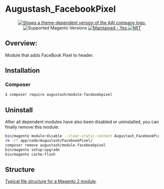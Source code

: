 # Augustash_FacebookPixel

<!-- markdownlint-disable MD033 -->
<div align="center">
    <a href="https://augustash.com" target="_blank">
        <picture>
            <source media="(prefers-color-scheme: dark)" srcset="https://augustash.s3.amazonaws.com/logos/ash-inline-invert-500.png">
            <source media="(prefers-color-scheme: light)" srcset="https://augustash.s3.amazonaws.com/logos/ash-inline-color-500.png">
            <img alt="Shows a theme-dependent version of the AAI company logo." src="https://augustash.s3.amazonaws.com/logos/ash-inline-color-500.png">
        </picture>
    </a>
</div>

<div align="center">
    <img src="https://img.shields.io/badge/magento-2.4-brightgreen.svg?logo=magento&longCache=true&style=flat-square" alt="Supported Magento Versions" />
    <a href="https://github.com/augustash/magento2-module-connect-entities/graphs/commit-activity" target="_blank">
        <img src="https://img.shields.io/badge/maintained%3F-yes-brightgreen.svg?style=flat-square" alt="Maintained - Yes" />
    </a>
    <a href="https://opensource.org/licenses/MIT" target="_blank">
        <img alt="MIT" src="https://img.shields.io/badge/license-MIT-blue.svg" />
    </a>
</div>

## Overview:

Module that adds FaceBook Pixel to header.

## Installation

### Composer

```bash
$ composer require augustash/module-facebookpixel
```

## Uninstall

After all dependent modules have also been disabled or uninstalled, you can finally remove this module:

```bash
bin/magento module:disable --clear-static-content Augustash_FacebookPixel
rm -rf app/code/Augustash/FacebookPixel/
composer remove augustash/module-facebookpixel
bin/magento setup:upgrade
bin/magento cache:flush
```

## Structure

[Typical file structure for a Magento 2 module](https://developer.adobe.com/commerce/php/development/build/component-file-structure/).
